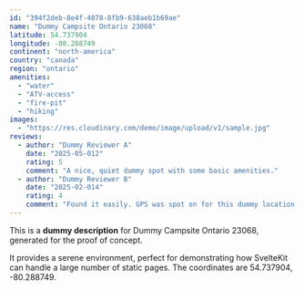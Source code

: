 ```yaml
---
id: "394f2deb-8e4f-4078-8fb9-638aeb1b69ae"
name: "Dummy Campsite Ontario 23068"
latitude: 54.737904
longitude: -80.288749
continent: "north-america"
country: "canada"
region: "ontario"
amenities:
  - "water"
  - "ATV-access"
  - "fire-pit"
  - "hiking"
images:
  - "https://res.cloudinary.com/demo/image/upload/v1/sample.jpg"
reviews:
  - author: "Dummy Reviewer A"
    date: "2025-05-012"
    rating: 5
    comment: "A nice, quiet dummy spot with some basic amenities."
  - author: "Dummy Reviewer B"
    date: "2025-02-014"
    rating: 4
    comment: "Found it easily. GPS was spot on for this dummy location."
---
```


This is a **dummy description** for Dummy Campsite Ontario 23068, generated for the proof of concept.

It provides a serene environment, perfect for demonstrating how SvelteKit can handle a large number of static pages. The coordinates are 54.737904, -80.288749.
